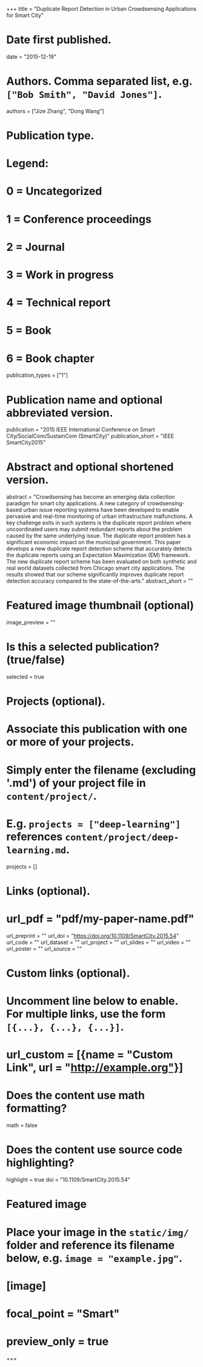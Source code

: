 +++
title = "Duplicate Report Detection in Urban Crowdsensing Applications for Smart City"

# Date first published.
date = "2015-12-19"

# Authors. Comma separated list, e.g. `["Bob Smith", "David Jones"]`.
authors = ["Jize Zhang", "Dong Wang"]

# Publication type.
# Legend:
# 0 = Uncategorized
# 1 = Conference proceedings
# 2 = Journal
# 3 = Work in progress
# 4 = Technical report
# 5 = Book
# 6 = Book chapter
publication_types = ["1"]

# Publication name and optional abbreviated version.
publication = "2015 IEEE International Conference on Smart City/SocialCom/SustainCom (SmartCity)"
publication_short = "IEEE SmartCity2015"

# Abstract and optional shortened version.
abstract = "Crowdsensing has become an emerging data collection paradigm for smart city applications. A new category of crowdsensing-based urban issue reporting systems have been developed to enable pervasive and real-time monitoring of urban infrastructure malfunctions. A key challenge exits in such systems is the duplicate report problem where uncoordinated users may submit redundant reports about the problem caused by the same underlying issue. The duplicate report problem has a significant economic impact on the municipal government. This paper develops a new duplicate report detection scheme that accurately detects the duplicate reports using an Expectation Maximization (EM) framework. The new duplicate report scheme has been evaluated on both synthetic and real world datasets collected from Chicago smart city applications. The results showed that our scheme significantly improves duplicate report detection accuracy compared to the state-of-the-arts."
abstract_short = ""

# Featured image thumbnail (optional)
image_preview = ""

# Is this a selected publication? (true/false)
selected = true

# Projects (optional).
#   Associate this publication with one or more of your projects.
#   Simply enter the filename (excluding '.md') of your project file in `content/project/`.
#   E.g. `projects = ["deep-learning"]` references `content/project/deep-learning.md`.
projects = []

# Links (optional).
# url_pdf = "pdf/my-paper-name.pdf"
url_preprint = ""
url_doi = "https://doi.org/10.1109/SmartCity.2015.54"
url_code = ""
url_dataset = ""
url_project = ""
url_slides = ""
url_video = ""
url_poster = ""
url_source = ""

# Custom links (optional).
#   Uncomment line below to enable. For multiple links, use the form `[{...}, {...}, {...}]`.
# url_custom = [{name = "Custom Link", url = "http://example.org"}]

# Does the content use math formatting?
math = false

# Does the content use source code highlighting?
highlight = true
doi = "10.1109/SmartCity.2015.54"
# Featured image
# Place your image in the `static/img/` folder and reference its filename below, e.g. `image = "example.jpg"`.
# [image]
# focal_point = "Smart"
# preview_only = true
+++

